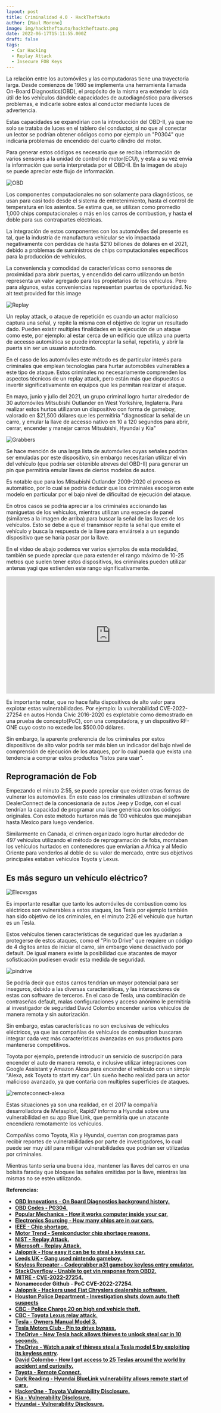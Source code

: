 ```yaml
---
layout: post
title: Criminalidad 4.0 - HackTheftAuto
author: [Raul Moreno]
image: img/hacktheftauto/hacktheftauto.png
date: 2022-06-17T15:11:55.000Z
draft: false
tags:
  - Car Hacking
  - Replay Attack
  - Insecure FOB Keys
---
```

La relación entre los automóviles y las computadoras tiene una trayectoria larga. Desde comienzos de 1980 se implementa una herramienta llamada On-Board Diagnostics(OBD), el propósito de la misma era extender la vida útil de los vehículos dándole capacidades de autodiagnóstico para diversos problemas, e indicarle sobre estos al conductor mediante luces de advertencia.

Estas capacidades se expandirían con la introducción del OBD-II, ya que no solo se trataba de luces en el tablero del conductor, si no que al conectar un lector se podrían obtener códigos como por ejemplo un "P0304" que indicaría problemas de encendido del cuarto cilindro del motor.

Para generar estos códigos es necesario que se reciba información de varios sensores a la unidad de control de motor(ECU), y esta a su vez envía la información que seria interpretada por el OBD-II. En la imagen de abajo se puede apreciar este flujo de información. 

![OBD](img/hacktheftauto/ECUtoOBD.jpg)

Los componentes computacionales no son solamente para diagnósticos, se usan para casi todo desde el sistema de entretenimiento, hasta el control de temperatura en los asientos. Se estima que, se utilizan como promedio 1,000 chips computacionales o más en los carros de combustion, y hasta el doble para sus contrapartes eléctricas.

La integración de estos componentes con los automóviles del presente es tal, que la industria de manufactura vehicular se vio impactada negativamente con perdidas de hasta $210 billones de dólares en el 2021, debido a problemas de suministros de chips computacionales específicos para la producción de vehículos.

La conveniencia y comodidad de características como sensores de proximidad para abrir puertas, y encendido del carro utilizando un botón representa un valor agregado para los propietarios de los vehículos. Pero para algunos, estas conveniencias representan puertas de oportunidad.
No alt text provided for this image

![Replay](img/hacktheftauto/replfinal.png)

Un replay attack, o ataque de repetición es cuando un actor malicioso captura una señal, y repite la misma con el objetivo de lograr un resultado dado. Pueden existir multiples finalidades en la ejecución de un ataque como este, por ejemplo: al estar cerca de un edificio que utiliza una puerta de accesso automática se puede interceptar la señal, repetirla, y abrir la puerta sin ser un usuario autorizado.

En el caso de los automóviles este método es de particular interés para criminales que emplean tecnologías para hurtar automobiles vulnerables a este tipo de ataque. Estos criminales no necesariamente comprenden los aspectos técnicos de un replay attack, pero están más que dispuestos a invertir significativamente en equipos que les permitan realizar el ataque.

En mayo, junio y julio del 2021, un grupo criminal logro hurtar alrededor de 30 automóviles Mitsubishi Outlander en West Yorkshire, Inglaterra. Para realizar estos hurtos utilizaron un dispositivo con forma de gameboy, valorado en $21,500 dólares que les permitiría "diagnosticar la señal de un carro, y emular la llave de accesso nativo en 10 a 120 segundos para abrir, cerrar, encender y manejar carros Mitsubishi, Hyundai y Kia" 

![Grabbers](img/hacktheftauto/keylessgrabber.PNG)

Se hace mención de una larga lista de automóviles cuyas señales podrían ser emuladas por este dispositivo, sin embargo necesitarían utilizar el vin del vehículo (que podría ser obtenible atreves del OBD-II) para generar un pin que permitiría emular llaves de ciertos modelos de autos.

Es notable que para los Mitsubishi Outlander 2009-2020 el proceso es automático, por lo cual se podría deducir que los criminales escogieron este modelo en particular por el bajo nivel de dificultad de ejecución del ataque.

En otros casos se podría apreciar a los criminales accionando las maniguetas de los vehículos, mientras utilizan una especie de panel (similares a la imagen de arriba) para buscar la señal de las llaves de los vehículos. Esto se debe a que el transmisor repite la señal que emite el vehículo y busca la respuesta de la llave para enviársela a un segundo dispositivo que se haría pasar por la llave.

En el video de abajo podemos ver varios ejemplos de esta modalidad, también se puede apreciar que para extender el rango máximo de 10-25 metros que suelen tener estos dispositivos, los criminales pueden utilizar antenas yagi que extienden este rango significativamente.

<iframe width="560" height="315" src="https://www.youtube.com/embed/m5pu6XHh0F4" title="YouTube video player" frameborder="0" allow="accelerometer; autoplay; clipboard-write; encrypted-media; gyroscope; picture-in-picture; web-share" allowfullscreen></iframe>

 Es importante notar, que no hace falta dispositivos de alto valor para explotar estas vulnerabilidades. Por ejemplo: la vulnerabilidad CVE-2022-27254 en autos Honda Civic 2016-2020 es explotable como demostrado en una prueba de concepto(PoC), con una computadora, y un dispositivo RF-ONE cuyo costo no excede los $500.00 dólares.

Sin embargo, la aparente preferencia de los criminales por estos dispositivos de alto valor podría ser más bien un indicador del bajo nivel de comprensión de ejecución de los ataques, por lo cual pueda que exista una tendencia a comprar estos productos "listos para usar". 

<h2> Reprogramación de Fob </h2>

 Empezando el minuto 2:55, se puede apreciar que existen otras formas de vulnerar los automóviles. En este caso los criminales utilizaban el software DealerConnect de la concesionaria de autos Jeep y Dodge, con el cual tendrían la capacidad de programar una llave genérica con los códigos originales. Con este método hurtaron más de 100 vehículos que manejaban hasta Mexico para luego venderlos.

Similarmente en Canada, el crimen organizado logro hurtar alrededor de 497 vehículos utilizando el método de reprogramación de fobs, montaban los vehículos hurtados en contenedores que enviarían a Africa y al Medio Oriente para venderlos al doble de su valor de mercado, entre sus objetivos principales estaban vehículos Toyota y Lexus. 

<h2> Es más seguro un vehículo eléctrico? </h2>

![Elecvsgas](img/hacktheftauto/gasvselectrico.jpg)

Es importante resaltar que tanto los automóviles de combustion como los eléctricos son vulnerables a estos ataques, los Tesla por ejemplo también han sido objetivo de los criminales, en el minuto 2:26 el vehículo que hurtan es un Tesla.

Estos vehículos tienen características de seguridad que les ayudarían a protegerse de estos ataques, como el "Pin to Drive" que requiere un código de 4 dígitos antes de iniciar el carro, sin embargo viene desactivado por default. De igual manera existe la posibilidad que atacantes de mayor sofisticación pudiesen evadir esta medida de seguridad. 

![pindrive](img/hacktheftauto/pin-to-drive.jpg)

Se podría decir que estos carros tendrían un mayor potencial para ser inseguros, debido a las diversas características, y las interacciones de estas con software de terceros. En el caso de Tesla, una combinación de contraseñas default, malas configuraciones y acceso anónimo le permitiría al investigador de seguridad David Colombo encender varios vehículos de manera remota y sin autorización.

Sin embargo, estas características no son exclusivas de vehículos eléctricos, ya que las compañías de vehículos de combustion buscaran integrar cada vez más características avanzadas en sus productos para mantenerse competitivos.

Toyota por ejemplo, pretende introducir un servicio de suscripción para encender el auto de manera remota, e inclusive utilizar integraciones con Google Assistant y Amazon Alexa para encender el vehículo con un simple "Alexa, ask Toyota to start my car". Un sueño hecho realidad para un actor malicioso avanzado, ya que contaria con multiples superficies de ataques.

![remoteconnect-alexa](img/hacktheftauto/remote-connect.PNG)

Estas situaciones ya son una realidad, en el 2017 la compañía desarrolladora de Metasploit, Rapid7 informo a Hyundai sobre una vulnerabilidad en su app Blue Link, que permitiría que un atacante encendiera remotamente los vehículos.

Compañías como Toyota, Kia y Hyundai, cuentan con programas para recibir reportes de vulnerabilidades por parte de investigadores, lo cual puede ser muy útil para mitigar vulnerabilidades que podrían ser utilizadas por criminales.

Mientras tanto seria una buena idea, mantener las llaves del carros en una bolsita faraday que bloquee las señales emitidas por la llave, mientras las mismas no se estén utilizando. 

**Referencias:**

-   [**OBD Innovations - On Board Diagnostics background history.**](https://www.obdinnovations.com/on-board-diagnostics-obd-background-history/)
-   [**OBD Codes - P0304.**](https://www.obd-codes.com/p0304)
-   [**Popular Mechanics - How it works computer inside your car,**](https://www.popularmechanics.com/cars/how-to/a7386/how-it-works-the-computer-inside-your-car/)
-   [**Electronics Sourcing - How many chips are in our cars.**](https://electronics-sourcing.com/2022/05/04/how-many-chips-are-in-our-cars/)
-   [**IEEE - Chip shortage.**](https://spectrum.ieee.org/chip-shortage)
-   [**Motor Trend - Semiconductor chip shortage reasons.**](https://www.motortrend.com/news/automotive-car-industry-semiconductor-chip-shortage-reasons-solution/)
-   [**NIST - Replay Attack.**](https://csrc.nist.gov/glossary/term/replay_attack)
-   [**Microsoft - Replay Attack.**](https://docs.microsoft.com/en-us/dotnet/framework/wcf/feature-details/replay-attacks)
-   [**Jalopnik - How easy it can be to steal a keyless car.**](https://jalopnik.com/heres-just-how-easy-it-can-be-to-steal-a-keyless-car-1837372230)
-   [**Leeds UK - Gang used nintendo gameboy.**](https://www.leeds-live.co.uk/news/leeds-news/gang-used-nintendo-game-boy-21760001)
-   [**Keyless Repeater - Codegrabber p31 gameboy keyless entry emulator.**](https://keyless-repeater.com/product/codegrabber-p31-gameboy-keyless-entry-system-emulator/#)
-   [**StackOverflow - Unable to get vin response from OBD2.**](https://stackoverflow.com/questions/19158165/unable-to-get-vin-number-response-from-obd-2-device)
-   [**MITRE - CVE-2022-27254.**](https://cve.mitre.org/cgi-bin/cvename.cgi?name=CVE-2022-27254)
-   **Nonamecoder Github - PoC CVE-2022-27254.**
-   [**Jalopnik - Hackers used Fiat Chryslers dealership software.**](https://jalopnik.com/hackers-used-fiat-chryslers-dealership-software-to-stea-1785910125)
-   [**Houston Police Department - Investigation shuts down auto theft suspects**](https://www.houstontx.gov/police/nr/2016/aug/nr160804-1.htm)
-   [**CBC - Police Charge 20 on high end vehicle theft.**](https://www.cbc.ca/news/canada/ottawa/police-charge-20-high-end-vehicle-thefts-1.5396538)
-   [**CBC - Toyota Lexus relay attack.**](https://www.cbc.ca/news/canada/ottawa/toyota-lexus-relay-attack-1.5380947)
-   [**Tesla - Owners Manual Model 3.**](https://www.tesla.com/ownersmanual/model3/en_gb/GUID-94B0E05E-F642-4C8E-8FED-E5EB45FA27DA.html)
-   [**Tesla Motors Club - Pin to drive bypass.**](https://teslamotorsclub.com/tmc/threads/just-found-a-pin-to-drive-bypass.136766/)
-   [**TheDrive - New Tesla hack allows thieves to unlock steal car in 10 seconds.**](https://www.thedrive.com/news/new-tesla-hack-allows-thieves-to-unlock-steal-car-in-10-seconds)
-   [**TheDrive - Watch a pair of thieves steal a Tesla model S by exploiting its keyless entry**](https://www.thedrive.com/news/24355/watch-a-pair-of-thieves-steal-a-tesla-model-s-by-exploiting-its-keyless-entry)**.**
-   [**David Colombo - How I got access to 25 Teslas around the world by accident and curiosity.**](https://medium.com/@david_colombo/how-i-got-access-to-25-teslas-around-the-world-by-accident-and-curiosity-8b9ef040a028)
-   [**Toyota - Remote Connect.**](https://web.archive.org/web/20211214045312/https://www.toyota.com/content/connectedservices/marketing/PDF/Remote_Connect_CFA.pdf)
-   [**Dark Reading - Hyundai BlueLink vulnerability allows remote start of cars.**](https://www.darkreading.com/attacks-breaches/hyundai-blue-link-vulnerability-allows-remote-start-of-cars)
-   [**HackerOne - Toyota Vulnerability Disclosure.**](https://hackerone.com/toyota?view_policy=true)
-   [**Kia - Vulnerability Disclosure.**](https://www.kia.com/eu/vulnerability-disclosure/)
-   [**Hyundai - Vulnerability Disclosure.**](https://www.hyundai.com/eu/vulnerability-disclosure.html)